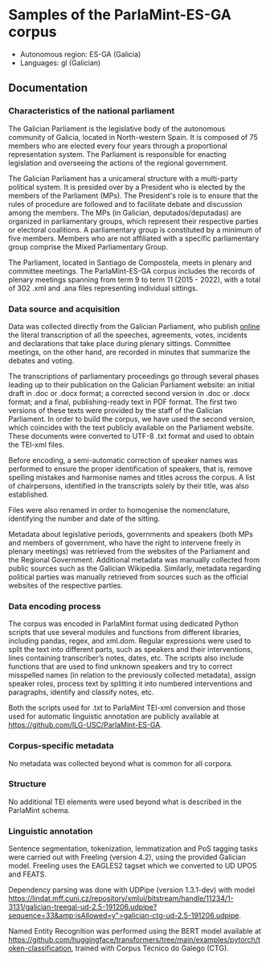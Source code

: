 # Samples of the ParlaMint-ES-GA corpus

- Autonomous region: ES-GA (Galicia)
- Languages: gl (Galician)

## Documentation

### Characteristics of the national parliament

The Galician Parliament is the legislative body of the autonomous community of Galicia, located in North-western Spain. It is composed of 75 members who are elected every four years through a proportional representation system. The Parliament is responsible for enacting legislation and overseeing the actions of the regional government.

The Galician Parliament has a unicameral structure with a multi-party political system. It is presided over by a President who is elected by the members of the Parliament (MPs). The President's role is to ensure that the rules of procedure are followed and to facilitate debate and discussion among the members. The MPs (in Galician, deputados/deputadas) are organized in parliamentary groups, which represent their respective parties or electoral coalitions. A parliamentary group is constituted by a minimum of five members. Members who are not affiliated with a specific parliamentary group comprise the Mixed Parliamentary Group.

The Parliament, located in Santiago de Compostela, meets in plenary and committee meetings. The ParlaMint-ES-GA corpus includes the records of plenary meetings spanning from term 9 to term 11 (2015 - 2022), with a total of 302 .xml and .ana files representing individual sittings.

### Data source and acquisition

Data was collected directly from the Galician Parliament, who publish [online](https://www.parlamentodegalicia.gal/) the literal transcription of all the speeches, agreements, votes, incidents and declarations that take place during plenary sittings. Committee meetings, on the other hand, are recorded in minutes that summarize the debates and voting.

The transcriptions of parliamentary proceedings go through several phases leading up to their publication on the Galician Parliament website: an initial draft in .doc or .docx format; a corrected second version in .doc or .docx format; and a final, publishing-ready text in PDF format. The first two versions of these texts were provided by the staff of the Galician Parliament. In order to build the corpus, we have used the second version, which coincides with the text publicly available on the Parliament website. These documents were converted to UTF-8 .txt format and used to obtain the TEI-xml files.

Before encoding, a semi-automatic correction of speaker names was performed to ensure the proper identification of speakers, that is, remove spelling mistakes and harmonise names and titles across the corpus. A list of chairpersons, identified in the transcripts solely by their title, was also established.

Files were also renamed in order to homogenise the nomenclature, identifying the number and date of the sitting.

Metadata about legislative periods, governments and speakers (both MPs and members of government, who have the right to intervene freely in plenary meetings) was retrieved from the websites of the Parliament and the Regional Government. Additional metadata was manually collected from public sources such as the Galician Wikipedia. Similarly, metadata regarding political parties was manually retrieved from sources such as the official websites of the respective parties.

### Data encoding process

The corpus was encoded in ParlaMint format using dedicated Python scripts that use several modules and functions from different libraries, including pandas, regex, and xml.dom. Regular expressions were used to split the text into different parts, such as speakers and their interventions, lines containing transcriber’s notes, dates, etc. The scripts also include functions that are used to find unknown speakers and try to correct misspelled names (in relation to the previously collected metadata), assign speaker roles, process text by splitting it into numbered interventions and paragraphs, identify and classify notes, etc.

Both the scripts used for .txt to ParlaMint TEI-xml conversion and those used for automatic linguistic annotation are publicly available at https://github.com/ILG-USC/ParlaMint-ES-GA.

### Corpus-specific metadata

No metadata was collected beyond what is common for all corpora.

### Structure

No additional TEI elements were used beyond what is described in the ParlaMint schema.

### Linguistic annotation

Sentence segmentation, tokenization, lemmatization and PoS tagging tasks were carried out with Freeling (version 4.2), using the provided Galician model. Freeling uses the EAGLES2 tagset which we converted to UD UPOS and FEATS.

Dependency parsing was done with UDPipe (version 1.3.1-dev) with model https://lindat.mff.cuni.cz/repository/xmlui/bitstream/handle/11234/1-3131/galician-treegal-ud-2.5-191206.udpipe?sequence=33&amp;isAllowed=y">galician-ctg-ud-2.5-191206.udpipe.

Named Entity Recognition was performed using the BERT model available at https://github.com/huggingface/transformers/tree/main/examples/pytorch/token-classification, trained with Corpus Técnico do Galego (CTG).